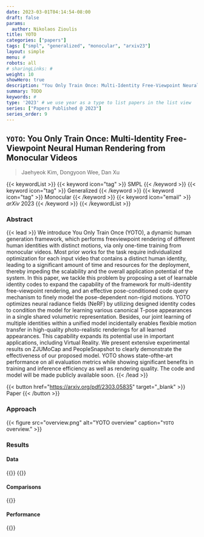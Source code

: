 ```yaml
---
date: 2023-03-01T04:14:54-08:00
draft: false
params:
  author: Nikolaos Zioulis
title: YOTO
categories: ["papers"]
tags: ["smpl", "generalized", "monocular", "arxiv23"]
layout: simple
menu: #
robots: all
# sharingLinks: #
weight: 10
showHero: true
description: "You Only Train Once: Multi-Identity Free-Viewpoint Neural Human Rendering from Monocular Videos"
summary: TODO
keywords: #
type: '2023' # we use year as a type to list papers in the list view
series: ["Papers Published @ 2023"]
series_order: 9
---
```


## `YOTO`: You Only Train Once: Multi-Identity Free-Viewpoint Neural Human Rendering from Monocular Videos

> Jaehyeok Kim, Dongyoon Wee, Dan Xu

{{< keywordList >}}
{{< keyword icon="tag" >}} SMPL {{< /keyword >}}
{{< keyword icon="tag" >}} Generalized {{< /keyword >}}
{{< keyword icon="tag" >}} Monocular {{< /keyword >}}
{{< keyword icon="email" >}} *arXiv* 2023 {{< /keyword >}}
{{< /keywordList >}}

### Abstract
{{< lead >}}
We introduce You Only Train Once (YOTO), a dynamic human generation framework, which performs freeviewpoint rendering of different human identities with distinct motions, via only one-time training from monocular videos. Most prior works for the task require individualized optimization for each input video that contains a distinct human identity, leading to a significant amount of time and resources for the deployment, thereby impeding the scalability and the overall application potential of the system. In this paper, we tackle this problem by proposing a set of learnable identity codes to expand the capability of the framework for multi-identity free-viewpoint rendering, and an effective pose-conditioned code query mechanism to finely model the pose-dependent non-rigid motions. YOTO optimizes neural radiance fields (NeRF) by utilizing designed identity codes to condition the model for learning various canonical T-pose appearances in a single shared volumetric representation. Besides, our joint learning of multiple identities within a unified model incidentally enables flexible motion transfer in high-quality photo-realistic renderings for all learned appearances. This capability expands its potential use in important applications, including Virtual Reality. We present extensive experimental results on ZJUMoCap and PeopleSnapshot to clearly demonstrate the effectiveness of our proposed model. YOTO shows state-ofthe-art performance on all evaluation metrics while showing significant benefits in training and inference efficiency as well as rendering quality. The code and model will be made publicly available soon.
{{< /lead >}}

{{< button href="https://arxiv.org/pdf/2303.05835" target="_blank" >}}
Paper
{{< /button >}}

### Approach

{{< figure
    src="overview.png"
    alt="YOTO overview"
    caption="`YOTO` overview."
    >}}

### Results

#### Data
{{<badge label="test" message="ZJU_MOCAP" color="yellowgreen" logo="github" link="https://github.com/zju3dv/neuralbody/blob/master/INSTALL.md#zju-mocap-dataset" target="_blank">}}
{{<badge label="test" message="PeopleSnapshot" color="lightblue" logo="link" link="https://graphics.tu-bs.de/people-snapshot" target="_blank">}}

#### Comparisons
{{<badge label="body--NeRF" message="HumanNeRF" color="purple" logo="github" link="https://github.com/chungyiweng/HumanNeRF" target="_blank">}}

#### Performance
{{<badge label="train" message="A100" color="informational" logo="link" >}}
